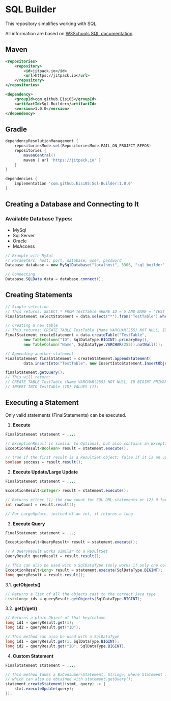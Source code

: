 # SQL Builder

This repository simplifies working with SQL.

All information are based on [W3Schools SQL documentation](https://www.w3schools.com/sql/default.asp).

## Maven
```xml
<repositories>
    <repository>
        <id>jitpack.io</id>
        <url>https://jitpack.io</url>
    </repository>
</repositories>

<dependency>
    <groupId>com.github.Eisi05</groupId>
    <artifactId>Sql-Builder</artifactId>
    <version>1.0.0</version>
</dependency>
```

## Gradle
```gradle
dependencyResolutionManagement {
    repositoriesMode.set(RepositoriesMode.FAIL_ON_PROJECT_REPOS)
    repositories {
        mavenCentral()
        maven { url 'https://jitpack.io' }
    }
}

dependencies {
    implementation 'com.github.Eisi05:Sql-Builder:1.0.0'
}
```

## Creating a Database and Connecting to It
### Available Database Types:
- MySql
-  Sql Server
- Oracle
- MsAccess

```java
// Example with MySql
// Parameters: host, port, database, user, password
Database database = new MySqlDatabase("localhost", 3306, "sql_builder", "root", "root");

// Connecting
Database.SQLData data = database.connect();
```

## Creating Statements
```java
// Simple selection
// This returns: SELECT * FROM TestTable WHERE ID = 5 AND NAME = 'TEST';
FinalStatement selectStatement = data.select("*").from("TestTable").where("ID").equal(5).and("NAME").equal("TEST");

// Creating a new table
// This returns: CREATE TABLE TestTable (Name VARCHAR(255) NOT NULL, ID BIGINT PRIMARY KEY);
FinalStatement createStatement = data.createTable("TestTable", 
        new TableColumn("ID", SqlDataType.BIGINT).primaryKey(),
        new TableColumn("Name", SqlDataType.VARCHAR(255)).notNull());

// Appending another statement
FinalStatement finalStatement = createStatement.appendStatement(
        data.insertInto("TestTable", new InsertIntoStatement.InsertObject("ID", 1)));

finalStatement.getQuery();
// This will return:
// CREATE TABLE TestTable (Name VARCHAR(255) NOT NULL, ID BIGINT PRIMARY KEY);
// INSERT INTO TestTable (ID) VALUES (1);
```

## Executing a Statement
Only valid statements (FinalStatements) can be executed.

1. **Execute**
```java
FinalStatement statement = ...;

// ExceptionResult is similar to Optional, but also contains an Exception if an error occurs.
ExceptionResult<Boolean> result = statement.execute();

// true if the first result is a ResultSet object; false if it is an update count or there are no results
boolean success = result.result();
```

2. **Execute Update/Large Update**
```java
FinalStatement statement = ...;

ExceptionResult<Integer> result = statement.execute();

// Returns either (1) the row count for SQL DML statements or (2) 0 for SQL statements that return nothing
int rowCount = result.result();

// For LargeUpdate, instead of an int, it returns a long
```

3. **Execute Query**
```java
FinalStatement statement = ...;

ExceptionResult<QueryResult> result = statement.execute();

// A QueryResult works similar to a ResultSet
QueryResult queryResult = result.result();

// This can also be used with a SqlDataType (only works if only one column is selected!)
ExceptionResult<Long> result = statement.execute(SqlDataType.BIGINT);
long queryResult = result.result();
```
   3.1. **getObjects(<datatype>)**
   ```java
   // Returns a list of all the objects cast to the correct Java type
   List<Long> ids = queryResult.getObjects(SqlDataType.BIGINT);
   ```
   3.2. **get(<key>)/get(<column>)**
   ```java
   // Returns a plain Object of that key/column
   long id1 = queryResult.get(1);
   long id2 = queryResult.get("ID");

   // This method can also be used with a SqlDataType
   long id1 = queryResult.get(1, SqlDataType.BIGINT);
   long id2 = queryResult.get("ID", SqlDataType.BIGINT);
   ```

4. **Custom Statement**
```java
FinalStatement statement = ...;

// This method takes a BiConsumer<Statement, String>, where Statement is a java.sql.Statement and String is the query,
// which can also be obtained with statement.getQuery();
statement.createStatement((stmt, query) -> {
    stmt.executeUpdate(query);
});
```
